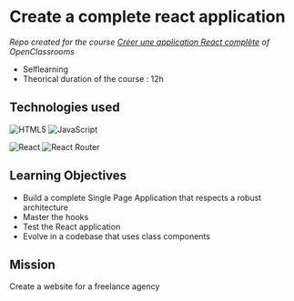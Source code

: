# Create a complete react application

_Repo created for the course [Créer une application React complète](https://openclassrooms.com/fr/courses/7150606-creez-une-application-react-complete) of OpenClassrooms_

- Selflearning
- Theorical duration of the course : 12h

## Technologies used

![HTML5](https://img.shields.io/badge/html5-%23E34F26.svg?style=for-the-badge&logo=html5&logoColor=white) ![JavaScript](https://img.shields.io/badge/javascript-%23323330.svg?style=for-the-badge&logo=javascript&logoColor=%23F7DF1E)

![React](https://img.shields.io/badge/react-%2320232a.svg?style=for-the-badge&logo=react&logoColor=%2361DAFB) ![React Router](https://img.shields.io/badge/React_Router-CA4245?style=for-the-badge&logo=react-router&logoColor=white)

## Learning Objectives

- Build a complete Single Page Application that respects a robust architecture
- Master the hooks
- Test the React application
- Evolve in a codebase that uses class components

## Mission

Create a website for a freelance agency
